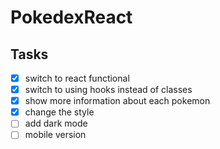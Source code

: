 # PokedexReact

## Tasks

* [x] switch to react functional
* [x] switch to using hooks instead of classes
* [x] show more information about each pokemon
* [x] change the style
* [ ] add dark mode
* [ ] mobile version
